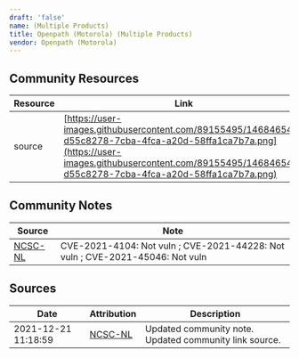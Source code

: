 ```yaml
---
draft: 'false'
name: (Multiple Products)
title: Openpath (Motorola) (Multiple Products)
vendor: Openpath (Motorola)
---
```



## Community Resources
| Resource | Link |
| --- | --- |
| source | [https://user-images.githubusercontent.com/89155495/146846543-d55c8278-7cba-4fca-a20d-58ffa1ca7b7a.png](https://user-images.githubusercontent.com/89155495/146846543-d55c8278-7cba-4fca-a20d-58ffa1ca7b7a.png) |

## Community Notes
| Source | Note |
| --- | --- |
| [NCSC-NL](https://github.com/NCSC-NL/log4shell/blob/main/software/README.md) | CVE-2021-4104: Not vuln ; CVE-2021-44228: Not vuln ; CVE-2021-45046: Not vuln </ul> |

## Sources
| Date | Attribution | Description |
| --- | --- | --- |
| 2021-12-21 11:18:59 | [NCSC-NL](https://github.com/NCSC-NL/log4shell/blob/main/software/README.md) | Updated community note. Updated community link source.  |
